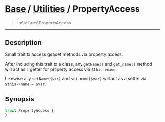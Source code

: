 # [Base](base.md) / [Utilities](util.md) / PropertyAccess
 > im\util\res\PropertyAccess
____

## Description
Small trait to access get/set methods via property access.

After including this trait to a class,
any `getName()` and `get_name()` method will act as a getter
for property access via `$this->name`.

Likewise any `setName($var)` and `set_name($var)` will act as
a setter via `$this->name = $var`.

## Synopsis
```php
trait PropertyAccess {
}
```
